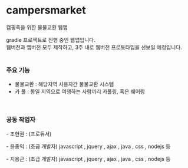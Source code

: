 # campersmarket
캠핑족을 위한 물물교환 웹앱

gradle 프로젝트로 진행 중인 웹앱입니다.<br>
웹버전과 앱버전 모두 제작하고, 3주 내로 웹버전 프로토타입을 선보일 예정입니다.
<br><br>
<h3>주요 기능</h3>
<ul>
  <li>물물교환 : 해당지역 사용자간 물물교환 시스템</li>
  <li>카 풀 : 동일 지역으로 여행하는 사람끼리 카풀링, 혹은 쉐어링</li>
</ul>
<br>
<h3>공동 작업자</h3>
<p> - 조현권 : (프로듀서) </p>
<p> - 윤종익 : (초급 개발자) javascript , jquery , ajax , java , css , nodejs 등</p>
<p> - 지용근 : (초급 개발자) javascript , jquery , ajax , java , css , nodejs 등</p>
